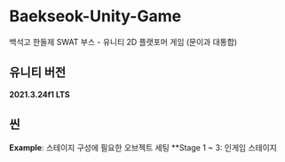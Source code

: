 # Baekseok-Unity-Game
백석고 한들제 SWAT 부스 - 유니티 2D 플랫포머 게임 (문이과 대통합)

## 유니티 버전
**2021.3.24f1 LTS**

## 씬
**Example**: 스테이지 구성에 필요한 오브젝트 세팅
**Stage 1 ~ 3: 인게임 스테이지
